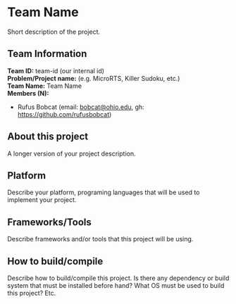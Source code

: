 # Team Name

Short description of the project.

## Team Information

**Team ID:** team-id (our internal id)  
**Problem/Project name:** (e.g. MicroRTS, Killer Sudoku, etc.)  
**Team Name:** Team Name   
**Members (N):**  
- Rufus Bobcat (email: bobcat@ohio.edu, gh: https://github.com/rufusbobcat)

## About this project

A longer version of your project description.

## Platform

Describe your platform, programing languages that will be used to implement your project.

## Frameworks/Tools

Describe frameworks and/or tools that this project will be using.

## How to build/compile

Describe how to build/compile this project. Is there any dependency or build system that must be installed before hand?
What OS must be used to build this project? Etc.
